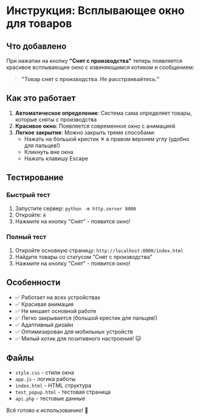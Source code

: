 # Инструкция: Всплывающее окно для товаров

## Что добавлено

При нажатии на кнопку **"Снят с производства"** теперь появляется красивое всплывающее окно с извиняющимся котиком и сообщением:

> **"Товар снят с производства. Не расстраивайтесь."**

## Как это работает

1. **Автоматическое определение**: Система сама определяет товары, которые сняты с производства
2. **Красивое окно**: Появляется современное окно с анимацией
3. **Легкое закрытие**: Можно закрыть тремя способами:
   - Нажать на большой крестик ✕ в правом верхнем углу (удобно для пальцев!)
   - Кликнуть вне окна
   - Нажать клавишу Escape

## Тестирование

### Быстрый тест
1. Запустите сервер: `python -m http.server 8000`
2. Откройте: `й`
3. Нажмите на кнопку "Снят" - появится окно!

### Полный тест
1. Откройте основную страницу: `http://localhost:8000/index.html`
2. Найдите товары со статусом "Снят с производства"
3. Нажмите на кнопку "Снят" - появится окно!

## Особенности

- ✅ Работает на всех устройствах
- ✅ Красивая анимация
- ✅ Не мешает основной работе
- ✅ Легко закрывается (большой крестик для пальцев!)
- ✅ Адаптивный дизайн
- ✅ Оптимизирован для мобильных устройств
- ✅ Милый котик для позитивного настроения! 🐱

## Файлы

- `style.css` - стили окна
- `app.js` - логика работы
- `index.html` - HTML структура
- `test_popup.html` - тестовая страница
- `api.php` - тестовые данные

Всё готово к использованию! 🎉 